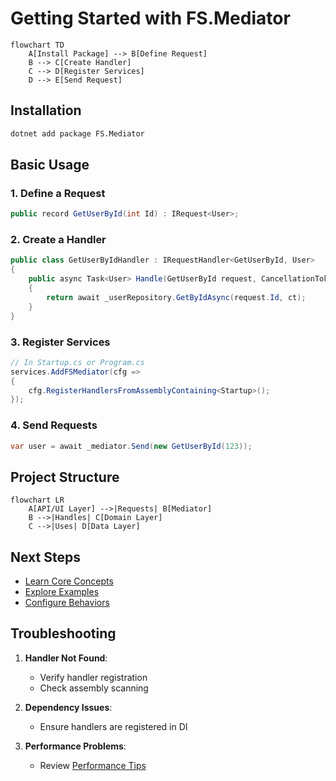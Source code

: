 # Getting Started with FS.Mediator

```mermaid
flowchart TD
    A[Install Package] --> B[Define Request]
    B --> C[Create Handler]
    C --> D[Register Services]
    D --> E[Send Request]
```

## Installation

```bash
dotnet add package FS.Mediator
```

## Basic Usage

### 1. Define a Request
```csharp
public record GetUserById(int Id) : IRequest<User>;
```

### 2. Create a Handler
```csharp
public class GetUserByIdHandler : IRequestHandler<GetUserById, User>
{
    public async Task<User> Handle(GetUserById request, CancellationToken ct)
    {
        return await _userRepository.GetByIdAsync(request.Id, ct);
    }
}
```

### 3. Register Services
```csharp
// In Startup.cs or Program.cs
services.AddFSMediator(cfg => 
{
    cfg.RegisterHandlersFromAssemblyContaining<Startup>();
});
```

### 4. Send Requests
```csharp
var user = await _mediator.Send(new GetUserById(123));
```

## Project Structure

```mermaid
flowchart LR
    A[API/UI Layer] -->|Requests| B[Mediator]
    B -->|Handles| C[Domain Layer]
    C -->|Uses| D[Data Layer]
```

## Next Steps

- [Learn Core Concepts](../basic-concepts.md)
- [Explore Examples](../examples/)
- [Configure Behaviors](../configuration/behaviors.md)

## Troubleshooting

1. **Handler Not Found**:
   - Verify handler registration
   - Check assembly scanning

2. **Dependency Issues**:
   - Ensure handlers are registered in DI

3. **Performance Problems**:
   - Review [Performance Tips](../streaming/performance-tips.md)